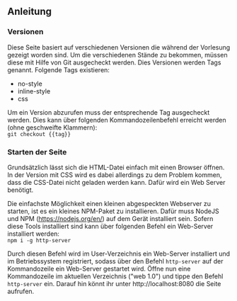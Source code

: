 ## Anleitung

### Versionen
Diese Seite basiert auf verschiedenen Versionen die während der Vorlesung gezeigt worden sind. Um die verschiedenen Stände zu bekommen, müssen diese mit Hilfe von Git ausgecheckt werden. Dies Versionen werden Tags genannt. Folgende Tags existieren:
- no-style
- inline-style
- css

Um ein Version abzurufen muss der entsprechende Tag ausgecheckt werden. Dies kann über folgenden Kommandozeilenbefehl erreicht werden (ohne geschweifte Klammern):  
```git checkout {{tag}}```

### Starten der Seite
Grundsätzlich lässt sich die HTML-Datei einfach mit einen Browser öffnen. In der Version mit CSS wird es dabei allerdings zu dem Problem kommen, dass die CSS-Datei nicht geladen werden kann. Dafür wird ein Web Server benötigt. 

Die einfachste Möglichkeit einen kleinen abgespeckten Webserver zu starten, ist es ein kleines NPM-Paket zu installieren. Dafür muss NodeJS und NPM (https://nodejs.org/en/) auf dem Gerät installiert sein. Sofern diese Tools installiert sind kann über folgenden Befehl ein Web-Server installiert werden:  
```npm i -g http-server```  

Durch diesen Befehl wird im User-Verzeichnis ein Web-Server installiert und im Betriebssystem registriert, sodass über den Befehl ```http-server``` auf der Kommandozeile ein Web-Server gestartet wird. Öffne nun eine Kommandozeile im aktuellen Verzeichnis ("web 1.0") und tippe den Befehl ```http-server``` ein. Darauf hin könnt ihr unter http://localhost:8080 die Seite aufrufen.